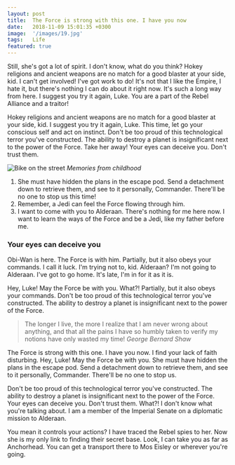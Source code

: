 ```yaml
---
layout: post
title:  The Force is strong with this one. I have you now
date:   2018-11-09 15:01:35 +0300
image:  '/images/19.jpg'
tags:   Life
featured: true
---
```

Still, she's got a lot of spirit. I don't know, what do you think? Hokey religions and ancient weapons are no match for a good blaster at your side, kid. I can't get involved! I've got work to do! It's not that I like the Empire, I hate it, but there's nothing I can do about it right now. It's such a long way from here. I suggest you try it again, Luke. You are a part of the Rebel Alliance and a traitor! 

Hokey religions and ancient weapons are no match for a good blaster at your side, kid. I suggest you try it again, Luke. This time, let go your conscious self and act on instinct. Don't be too proud of this technological terror you've constructed. The ability to destroy a planet is insignificant next to the power of the Force. Take her away! Your eyes can deceive you. Don't trust them.

![Bike on the street]({{site.baseurl}}/images/14.jpg)
*Memories from childhood*

1. She must have hidden the plans in the escape pod. Send a detachment down to retrieve them, and see to it personally, Commander. There'll be no one to stop us this time!
2. Remember, a Jedi can feel the Force flowing through him.
3. I want to come with you to Alderaan. There's nothing for me here now. I want to learn the ways of the Force and be a Jedi, like my father before me.

### Your eyes can deceive you

Obi-Wan is here. The Force is with him. Partially, but it also obeys your commands. I call it luck. I'm trying not to, kid. Alderaan? I'm not going to Alderaan. I've got to go home. It's late, I'm in for it as it is.

Hey, Luke! May the Force be with you. What?! Partially, but it also obeys your commands. Don't be too proud of this technological terror you've constructed. The ability to destroy a planet is insignificant next to the power of the Force.

> The longer I live, the more I realize that I am never wrong about anything, and that all the pains I have so humbly taken to verify my notions have only wasted my time!
<cite>George Bernard Shaw</cite>

The Force is strong with this one. I have you now. I find your lack of faith disturbing. Hey, Luke! May the Force be with you. She must have hidden the plans in the escape pod. Send a detachment down to retrieve them, and see to it personally, Commander. There'll be no one to stop us.

Don't be too proud of this technological terror you've constructed. The ability to destroy a planet is insignificant next to the power of the Force. Your eyes can deceive you. Don't trust them. What?! I don't know what you're talking about. I am a member of the Imperial Senate on a diplomatic mission to Alderaan.

You mean it controls your actions? I have traced the Rebel spies to her. Now she is my only link to finding their secret base. Look, I can take you as far as Anchorhead. You can get a transport there to Mos Eisley or wherever you're going.
